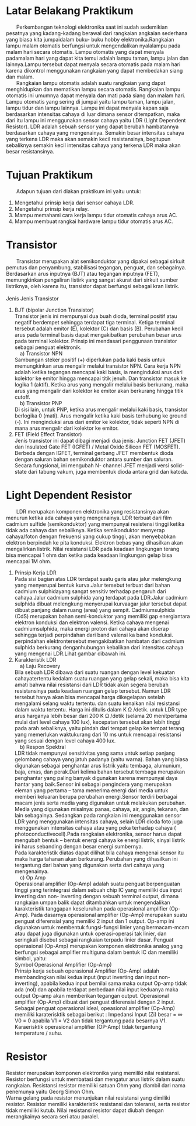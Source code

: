 # Latar Belakang Praktikum
&emsp;&emsp;Perkembangan teknologi elektronika saat ini sudah sedemikian pesatnya yang kadang-kadang berawal dari rangkaian angkaian sederhana yang biasa kita jumpaidalam buku- buku hobby elektronika.Rangkaian lampu malam otomatis berfungsi untuk mengendalikan nyalalampu pada malam hari secara otomatis. Lampu otomatis yang dapat menyala padamalam hari yang dapat kita temui adalah lampu taman, lampu jalan dan lainnya.Lampu tersebut dapat menyala secara otomatis pada malam hari karena dikontrol menggunakan rangkaian yang dapat membedakan siang dan malam. <br />
&emsp;&emsp;Rangkaian lampu otomatis adalah suatu rangkaian yang dapat menghidupkan dan mematikan lampu secara otomatis. Rangkaian lampu otomatis ini umumnya dapat menyala dan mati pada siang dan malam hari. Lampu otomatis yang sering di jumpai yaitu lampu taman, lampu jalan, lampu tidur dan lampu lainnya. Lampu ini dapat menyala kapan saja berdasarkan intensitas cahaya di luar dimana sensor ditempatkan, maka dari itu lampu ini menggunakan sensor cahaya yaitu LDR (Light Dependent Resistor). LDR adalah sebuah sensor yang dapat berubah hambatannya berdasarkan cahaya yang mengenainya. Semakin besar intensitas cahaya yang terkena LDR maka akan semakin kecil resistansinya, begitupun sebaliknya semakin kecil intensitas cahaya yang terkena LDR maka akan besar resistansinya.

# Tujuan Praktikum
&emsp;&emsp;Adapun tujuan dari diakan praktikum ini yaitu untuk: <br />
1. Mengetahui prinsip kerja dari sensor cahaya LDR.<br /> 
2. Mengetahui prinsip kerja relay.<br />
4. Mampu memahami cara kerja lampu tidur otomatis cahaya arus AC.<br />
5. Mampu membuat rangkai hardware lampu tidur otomatis arus AC.<br />

# Transistor
&emsp;&emsp;Transistor merupakan alat semikonduktor yang dipakai sebagai sirkuit pemutus dan penyambung, stabilisasi tegangan, penguat, dan sebagainya. Berdasarkan arus inputnya (BJT) atau tegangan inputnya (FET), memungkinkan pengaliran listirk yang sangat akurat dari sirkuit sumber listriknya, oleh karena itu, transistor dapat berfungsi sebagai kran listrik.<br /><br />
Jenis Jenis Transistor<br />
1. BJT (bipolar Junction Transistor)<br />
Transistor jenis ini mempunyai dua buah dioda, terminal positif atau negatif berdempet sehingga terdapat tiga terminal. Ketiga terminal tersebut adalah emitor (E), kolektor (C) dan basis (B). Perubahan kecil arus pada terminal basis dapat mengakibatkan perubahan besar arus pada terminal kolektor. Prinsip ini mendasari penggunaan transistor sebagai penguat elektronik.<br />
&emsp;a) Transistor NPN<br />
Sambungan steker positif (+) diperlukan pada kaki basis untuk memungkinkan arus mengalir melalui transistor NPN. Cara kerja NPN adalah ketika tegangan mencapai kaki basis, ia menginduksi arus dari kolektor ke emitor hingga mencapai titik jenuh. Dan transistor masuk ke logika 1 (aktif). Ketika arus yang mengalir melalui basis berkurang, maka arus yang mengalir dari kolektor ke emitor akan berkurang hingga titik cutoff.<br />
&emsp;b) Transistor PNP<br />
Di sisi lain, untuk PNP, ketika arus mengalir melalui kaki basis, transistor berlogika 0 (mati). Arus mengalir ketika kaki basis terhubung ke ground (-). Ini menginduksi arus dari emitor ke kolektor, tidak seperti NPN di mana arus mengalir dari kolektor ke emitor.<br />
2. FET (Field Effect Transistor)<br />
Jenis transistor ini dapat dibagi menjadi dua jenis: Junction FET (JFET) dan Insulated Gate FET (IGFET) / Metal Oxide Silicon FET (MOSFET). Berbeda dengan IGFET, terminal gerbang JFET membentuk dioda dengan saluran bahan semikonduktor antara sumber dan saluran. Secara fungsional, ini mengubah N- channel JFET menjadi versi solid-state dari tabung vakum, juga membentuk dioda antara grid dan katoda.

# Light Dependent Resistor
&emsp;&emsp;LDR merupakan komponen elektronika yang resistansinya akan menurun ketika ada cahaya yang mengenainya. LDR terbuat dari film cadmium sulfide (semikonduktor) yang mempunyai resistensi tinggi ketika tidak ada cahaya dan sebaliknya. Ketika semikonduktor menyerap cahaya/foton dengan frekuensi yang cukup tinggi, akan menyebabkan elektron berpindah ke pita konduksi. Elektron bebas yang dihasilkan akan mengalirkan listrik. Nilai resistansi LDR pada keadaan lingkungan terang bisa mencapai 1 ohm dan ketika pada keadaan lingkungan gelap bisa mencapai 1M ohm.<br />
1. Prinsip Kerja LDR<br />
Pada sisi bagian atas LDR terdapat suatu garis atau jalur melengkung yang menyerupai bentuk kurva.Jalur tersebut terbuat dari bahan cadmium sulphidayang sangat sensitiv terhadap pengaruh dari cahaya.Jalur cadmium sulphida yang terdapat pada LDR.Jalur cadmium sulphida dibuat melengkung menyerupai kurvaagar jalur tersebut dapat dibuat panjang dalam ruang (area) yang sempit. Cadmiumsulphida (CdS) merupakan bahan semi-konduktor yang memiliki gap energiantara elektron konduksi dan elektron valensi. Ketika cahaya mengenai cadmiumsulphida, maka energi proton dari cahaya akan diserap sehingga terjadi perpindahan dari band valensi ka band konduksi. perpindahan elektrontersebut mengakibatkan hambatan dari cadmium sulphida berkurang denganhubungan kebalikan dari intensitas cahaya yang mengenai LDR.Lihat gambar dibawah ini.<br />
2. Karakteristik LDR<br />
&emsp;a) Laju Recovery<br />
Bila sebuah LDR dibawa dari suatu ruangan dengan level kekuatan cahayatertentu kedalam suatu ruangan yang gelap sekali, maka bisa kita amati bahwa nilai resistansi dari LDR tidak akan segera berubah resistansinya pada keadaan ruangan gelap tersebut. Namun LDR tersebut hanya akan bisa mencapai harga dikegelapan setelah mengalami selang waktu tertentu. dan suatu kenaikan nilai resistansi dalam waktu tertentu. Harga ini ditulis dalam K Ω /detik. untuk LDR type arus harganya lebih besar dari 200 K Ω /detik (selama 20 menitpertama mulai dari level cahaya 100 lux), kecepatan tersebut akan lebih tinggi pada arah sebaliknya, yaitu pindah dari tempat gelap ke tempat terang yang memerlukan waktukurang dari 10 ms untuk mencapai resistansi yang sesuai dengan level cahaya 400 lux.<br />
&emsp;b) Respon Spektral<br />
LDR tidak mempunyai sensitivitas yang sama untuk setiap panjang gelombang cahaya yang jatuh padanya (yaitu warna). Bahan yang biasa digunakan sebagai penghantar arus listrik yaitu tembaga, alumunium, baja, emas, dan perak.Dari kelima bahan tersebut tembaga merupakan penghantar yang paling banyak digunakan karena mempunyai daya hantar yang baik.Sensor ini sebagai pengindera yang merupakan eleman yang pertama – tama menerima energi dari media untuk memberi keluaran berupa perubahan energi.Sensor terdiri berbagai macam jenis serta media yang digunakan untuk melakukan perubahan. Media yang digunakan misalnya: panas, cahaya, air, angin, tekanan, dan lain sebagainya. Sedangkan pada rangkaian ini menggunakan sensor LDR yang menggunakan intensitas cahaya, selain LDR dioda foto juga menggunakan intensitas cahaya atau yang peka terhadap cahaya ( photoconductivecell).Pada rangkaian elektronika, sensor harus dapat mengubah bentuk – bentuk energi cahaya ke energi listrik, sinyal listrik ini harus sebanding dengan besar energi sumbernya.<br />
Pada karakteristik diatas dapat dilihat bila cahaya mengenai sensor itu maka harga tahanan akan berkurang. Perubahan yang dihasilkan ini tergantung dari bahan yang digunakan serta dari cahaya yang mengenainya.<br />
&emsp;c) Op Amp<br />
Operasional amplifier (Op-Amp) adalah suatu penguat berpenguatan tinggi yang terintegrasi dalam sebuah chip IC yang memiliki dua input inverting dan non- inverting dengan sebuah terminal output, dimana rangkaian umpan balik dapat ditambahkan untuk mengendalikan karakteristik tanggapan keseluruhan pada operasional amplifier (Op-Amp). Pada dasarnya operasional amplifier (Op-Amp) merupakan suatu penguat diferensial yang memiliki 2 input dan 1 output. Op-amp ini digunakan untuk membentuk fungsi-fungsi linier yang bermacam-mcam atau dapat juga digunakan untuk operasi-operasi tak linier, dan seringkali disebut sebagai rangkaian terpadu linier dasar. Penguat operasional (Op-Amp) merupakan komponen elektronika analog yang berfungsi sebagai amplifier multiguna dalam bentuk IC dan memiliki simbol, yaitu:<br />
Symbol Operasional Amplifier (Op-Amp)<br />
Prinsip kerja sebuah operasional Amplifier (Op-Amp) adalah membandingkan nilai kedua input (input inverting dan input non- inverting), apabila kedua input bernilai sama maka output Op-amp tidak ada (nol) dan apabila terdapat perbedaan nilai input keduanya maka output Op-amp akan memberikan tegangan output. Operasional amplifier (Op-Amp) dibuat dari penguat diferensial dengan 2 input. Sebagai penguat operasional ideal, opeasional amplifier (Op-Amp) memiliki karaterisktik sebagai berikut : Impedansi Input (Zi) besar = ∞ V0 = 0 apabila V1 = V2 dan tidak tergantung pada besarnya V1. Karaerisktik operasional amplifier (OP-Amp) tidak tergantung temperature / suhu.<br />

# Resistor
Resistor merupakan komponen elektronika yang memiliki nilai resistansi. Resistor berfungsi untuk membatasi dan mengatur arus listrik dalam suatu rangkaian. Resistansi resistor memiliki satuan Ohm yang diambil dari nama penemunya yaitu Georg Simon Ohm.<br />
Warna gelang pada resistor menunjukan nilai resistansi yang dimiliki resistor. Resistor memiliki karakteristik resistansi dan toleransi, serta resistor tidak memiliki kutub. Nilai resistansi resistor dapat diubah dengan merangkainya secara seri atau paralel.<br />
























